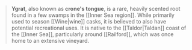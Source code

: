 > **Ygrat**, also known as **crone's tongue**, is a rare, heavily scented root found in a few swamps in the [[Inner Sea region]]. While primarily used to season [[Wine|wine]] casks, it is believed to also have potential recreational uses.
> It is native to the [[Taldor|Taldan]] coast of the [[Inner Sea]], particularly around [[Railford]], which was once home to an extensive vineyard.







